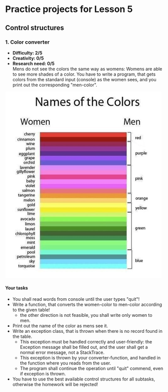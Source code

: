 # Practice projects for Lesson 5

## Control structures

### 1. Color converter
- **Difficulty: 2/5**
- **Creativity: 0/5**
- **Research need: 0/5** \
Mens do not see the colors the same way as womens: Womens are able to see more shades of a color.
You have to write a program, that gets colors from the standard input (console) as the women sees, and you print out the corresponding "men-color".

![Colors](./assets/colors.jpg)

#### Your tasks
- You shall read words from console until the user types "quit"!
- Write a function, that converts the women-color to men-color according to the given table!
  - the other direction is not feasible, you shall write only women to men.
- Print out the name of the color as mens see it.
- Write an exception class, that is thrown when there is no record found in the table.
  - This exception must be handled correctly and user-friendly: the Exception message shall be filled out, and the user shall get a normal error message, not a StackTrace.
  - This exception is thrown by your converter-function, and handled in the function where you reads from the user.
  - The program shall continue the operation until "quit" commend, even if exception is thrown.
- You have to use the best available control structures for all subtasks, otherwise the homework will be rejected! 
